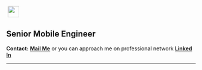 
<article class="markdown-body entry-content container-lg f5" itemprop="text">
  <p><a>
    <img src="https://camo.githubusercontent.com/df7a1bc0a2c64e6aba4416591020ae05f08d313c2cd608fda62e2f16ba88730f/68747470733a2f2f6b6f6d617265762e636f6d2f67687076632f3f757365726e616d653d52696461526964737326636f6c6f723d646331343363" alt="" data-canonical-src="https://komarev.com/ghpvc/?username=RidaRidss&amp;color=dc143c" style="max-width:100%;">
    </a><img src="https://camo.githubusercontent.com/63371d36886ee658f5a97401f393e1ab1684b2fd3de674b8f5efc7d410b2a3d0/68747470733a2f2f6d656469612e67697068792e636f6d2f6d656469612f57556c706c634d704f43456d5447427442572f67697068792e676966" width="30" data-canonical-src="https://media.giphy.com/media/WUlplcMpOCEmTGBtBW/giphy.gif" style="max-width:100%;"></p>
<h1>Senior Mobile Engineer</h1>
<strong>Contact:</strong></em> <a href="mailto:rida_rocks12@yahoo.com"><strong>Mail Me</strong></a> or you can approach me on professional network <a href="https://www.linkedin.com/in/rida-bilgrami-05537a6a/" rel="nofollow"><strong>Linked In</strong></a></p>
<hr>
</article>
